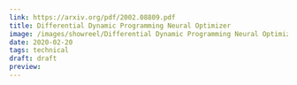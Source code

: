 ```yaml
---
link: https://arxiv.org/pdf/2002.08809.pdf
title: Differential Dynamic Programming Neural Optimizer
image: /images/showreel/Differential Dynamic Programming Neural Optimizer.jpg
date: 2020-02-20
tags: technical
draft: draft
preview:
---
```



